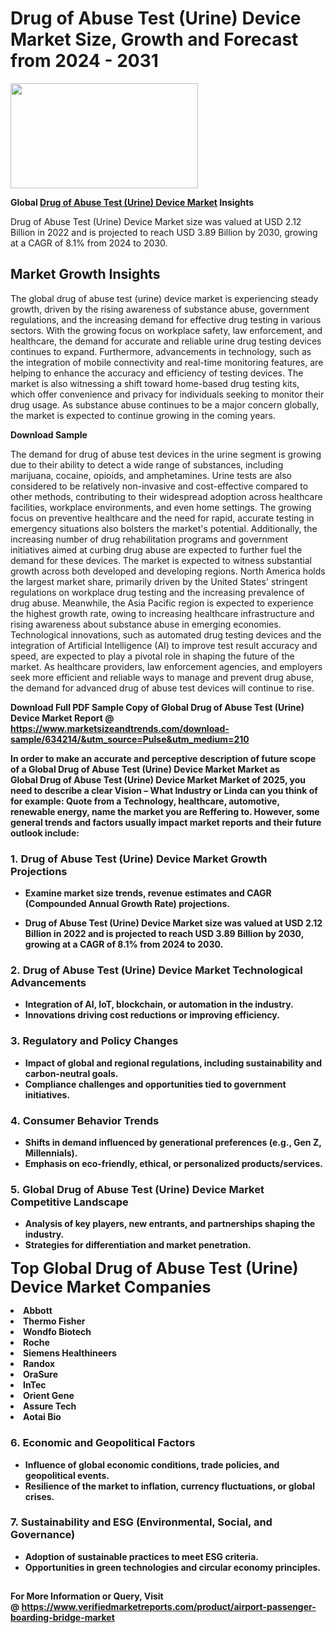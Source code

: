 <H1>Drug of Abuse Test (Urine) Device Market Size, Growth and Forecast from 2024 - 2031</H1><img class="aligncenter size-medium wp-image-584254" src="https://thirdeyenews.in/wp-content/uploads/2024/09/Global-Market-Research-300x168.jpeg" alt="" width="300" height="168" /><p><strong>Global&nbsp;<a href="https://www.marketsizeandtrends.com/download-sample/634214/&amp;utm_source=Pulse&amp;utm_medium=210">Drug of Abuse Test (Urine) Device Market</a> Insights</strong></p><p>Drug of Abuse Test (Urine) Device Market size was valued at USD 2.12 Billion in 2022 and is projected to reach USD 3.89 Billion by 2030, growing at a CAGR of 8.1% from 2024 to 2030.</p><p><h2>Market Growth Insights</h2> <p>The global drug of abuse test (urine) device market is experiencing steady growth, driven by the rising awareness of substance abuse, government regulations, and the increasing demand for effective drug testing in various sectors. With the growing focus on workplace safety, law enforcement, and healthcare, the demand for accurate and reliable urine drug testing devices continues to expand. Furthermore, advancements in technology, such as the integration of mobile connectivity and real-time monitoring features, are helping to enhance the accuracy and efficiency of testing devices. The market is also witnessing a shift toward home-based drug testing kits, which offer convenience and privacy for individuals seeking to monitor their drug usage. As substance abuse continues to be a major concern globally, the market is expected to continue growing in the coming years.</p> <p><strong>Download Sample</strong></p> <p>The demand for drug of abuse test devices in the urine segment is growing due to their ability to detect a wide range of substances, including marijuana, cocaine, opioids, and amphetamines. Urine tests are also considered to be relatively non-invasive and cost-effective compared to other methods, contributing to their widespread adoption across healthcare facilities, workplace environments, and even home settings. The growing focus on preventive healthcare and the need for rapid, accurate testing in emergency situations also bolsters the market's potential. Additionally, the increasing number of drug rehabilitation programs and government initiatives aimed at curbing drug abuse are expected to further fuel the demand for these devices. The market is expected to witness substantial growth across both developed and developing regions. North America holds the largest market share, primarily driven by the United States' stringent regulations on workplace drug testing and the increasing prevalence of drug abuse. Meanwhile, the Asia Pacific region is expected to experience the highest growth rate, owing to increasing healthcare infrastructure and rising awareness about substance abuse in emerging economies. Technological innovations, such as automated drug testing devices and the integration of Artificial Intelligence (AI) to improve test result accuracy and speed, are expected to play a pivotal role in shaping the future of the market. As healthcare providers, law enforcement agencies, and employers seek more efficient and reliable ways to manage and prevent drug abuse, the demand for advanced drug of abuse test devices will continue to rise. <p><strong></p><p><span class=""><strong>Download Full PDF Sample Copy of Global Drug of Abuse Test (Urine) Device Market Report</strong> @ <a href="https://www.marketsizeandtrends.com/download-sample/634214/&amp;utm_source=Pulse&amp;utm_medium=210" target="_blank">https://www.marketsizeandtrends.com/download-sample/634214/&amp;utm_source=Pulse&amp;utm_medium=210</a></span></p><p>In order to make an accurate and perceptive description of future scope of a Global&nbsp;Drug of Abuse Test (Urine) Device Market Market as Global&nbsp;Drug of Abuse Test (Urine) Device Market Market of 2025, you need to describe a clear Vision &ndash; What Industry or Linda can you think of for example: Quote from a Technology, healthcare, automotive, renewable energy, name the market you are Reffering to. However, some general trends and factors usually impact market reports and their future outlook include:</p><h3>1.&nbsp;<strong>Drug of Abuse Test (Urine) Device Market Growth Projections</strong></h3><ul><li>Examine market size trends, revenue estimates and CAGR (Compounded Annual Growth Rate) projections.</li><li><p>Drug of Abuse Test (Urine) Device Market size was valued at USD 2.12 Billion in 2022 and is projected to reach USD 3.89 Billion by 2030, growing at a CAGR of 8.1% from 2024 to 2030.</p></li></ul><h3>2.&nbsp;<strong>Drug of Abuse Test (Urine) Device Market Technological Advancements</strong></h3><ul><li>Integration of AI, IoT, blockchain, or automation in the industry.</li><li>Innovations driving cost reductions or improving efficiency.</li></ul><h3>3.&nbsp;<strong>Regulatory and Policy Changes</strong></h3><ul><li>Impact of global and regional regulations, including sustainability and carbon-neutral goals.</li><li>Compliance challenges and opportunities tied to government initiatives.</li></ul><h3>4.&nbsp;<strong>Consumer Behavior Trends</strong></h3><ul><li>Shifts in demand influenced by generational preferences (e.g., Gen Z, Millennials).</li><li>Emphasis on eco-friendly, ethical, or personalized products/services.</li></ul><h3>5.&nbsp;<strong>Global Drug of Abuse Test (Urine) Device Market Competitive Landscape</strong></h3><ul><li>Analysis of key players, new entrants, and partnerships shaping the industry.</li><li>Strategies for differentiation and market penetration.</li></ul><p data-pm-slice="1 1 []"><span style="color: inherit; font-family: inherit; font-size: 25px;">Top Global Drug of Abuse Test (Urine) Device Market Companies</span></p><div class="" data-test-id=""><p><li>Abbott</li><li> Thermo Fisher</li><li> Wondfo Biotech</li><li> Roche</li><li> Siemens Healthineers</li><li> Randox</li><li> OraSure</li><li> InTec</li><li> Orient Gene</li><li> Assure Tech</li><li> Aotai Bio</li></p></div><h3>6.&nbsp;<strong>Economic and Geopolitical Factors</strong></h3><ul><li>Influence of global economic conditions, trade policies, and geopolitical events.</li><li>Resilience of the market to inflation, currency fluctuations, or global crises.</li></ul><h3>7.&nbsp;<strong>Sustainability and ESG (Environmental, Social, and Governance)</strong></h3><ul><li>Adoption of sustainable practices to meet ESG criteria.</li><li>Opportunities in green technologies and circular economy principles.</li></ul><h2><strong style="font-size: 14px;">For More Information or Query, Visit @&nbsp;</strong><a style="background-color: #ffffff; font-size: 14px;" href="https://www.marketsizeandtrends.com/report/drug-of-abuse-test-urine-device-market/" target="_blank">https://www.verifiedmarketreports.com/product/airport-passenger-boarding-bridge-market</a></h2>
